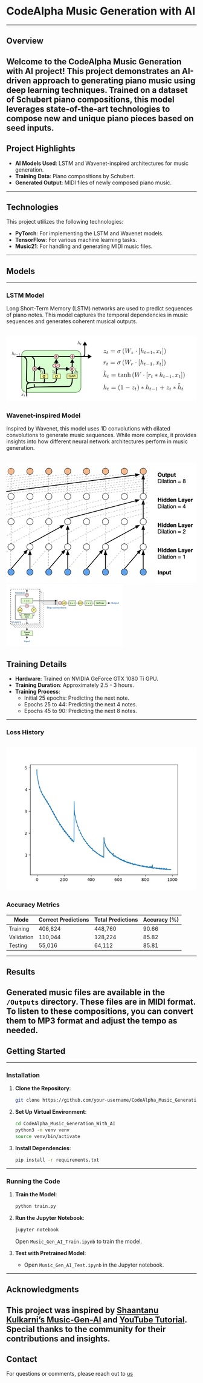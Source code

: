 # CodeAlpha Music Generation with AI
---
## Overview

Welcome to the **CodeAlpha Music Generation with AI** project! This project demonstrates an AI-driven approach to generating piano music using deep learning techniques. Trained on a dataset of Schubert piano compositions, this model leverages state-of-the-art technologies to compose new and unique piano pieces based on seed inputs.
---
## Project Highlights

- **AI Models Used**: LSTM and Wavenet-inspired architectures for music generation.
- **Training Data**: Piano compositions by Schubert.
- **Generated Output**: MIDI files of newly composed piano music.
---
## Technologies

This project utilizes the following technologies:

- **PyTorch**: For implementing the LSTM and Wavenet models.
- **TensorFlow**: For various machine learning tasks.
- **Music21**: For handling and generating MIDI music files.
---
## Models
---
### LSTM Model

Long Short-Term Memory (LSTM) networks are used to predict sequences of piano notes. This model captures the temporal dependencies in music sequences and generates coherent musical outputs.

![LSTM Architecture](Music-Gen-AI-main/Images/LSTM_Architecture.png)
---
### Wavenet-inspired Model

Inspired by Wavenet, this model uses 1D convolutions with dilated convolutions to generate music sequences. While more complex, it provides insights into how different neural network architectures perform in music generation.

![Dilated Convolution](Music-Gen-AI-main/Images/Dilated_Convolution.png)
![Wavenet Architecture](Music-Gen-AI-main/Images/Wavenet_Architecture.png)
---
## Training Details

- **Hardware**: Trained on NVIDIA GeForce GTX 1080 Ti GPU.
- **Training Duration**: Approximately 2.5 - 3 hours.
- **Training Process**: 
  - Initial 25 epochs: Predicting the next note.
  - Epochs 25 to 44: Predicting the next 4 notes.
  - Epochs 45 to 90: Predicting the next 8 notes.
---
### Loss History

![Loss History](Music-Gen-AI-main/Trained_Model/loss_history.png)
---
### Accuracy Metrics

| Mode       | Correct Predictions | Total Predictions | Accuracy (%) |
|------------|----------------------|-------------------|--------------|
| Training   | 406,824              | 448,760           | 90.66        |
| Validation | 110,044              | 128,224           | 85.82        |
| Testing    | 55,016               | 64,112            | 85.81        |
---
## Results

Generated music files are available in the `/Outputs` directory. These files are in MIDI format. To listen to these compositions, you can convert them to MP3 format and adjust the tempo as needed.
---
## Getting Started
---
### Installation

1. **Clone the Repository**:
   ```sh
   git clone https://github.com/your-username/CodeAlpha_Music_Generation_With_AI.git
   ```

2. **Set Up Virtual Environment**:
   ```sh
   cd CodeAlpha_Music_Generation_With_AI
   python3 -m venv venv
   source venv/bin/activate
   ```

3. **Install Dependencies**:
   ```sh
   pip install -r requirements.txt
   ```
---
### Running the Code

1. **Train the Model**:
   ```sh
   python train.py
   ```

2. **Run the Jupyter Notebook**:
   ```sh
   jupyter notebook
   ```
   Open `Music_Gen_AI_Train.ipynb` to train the model.

3. **Test with Pretrained Model**:
   - Open `Music_Gen_AI_Test.ipynb` in the Jupyter notebook.
---
## Acknowledgments

This project was inspired by [Shaantanu Kulkarni’s Music-Gen-AI](https://github.com/shaantanu314/Music-Gen-AI) and [YouTube Tutorial](https://youtu.be/NZU0f580Fkg?si=3wID7m-3PawZEi_N). Special thanks to the community for their contributions and insights.
---

## Contact

For questions or comments, please reach out to [us](mailto:khushnoor7525.2020@gmail.com)
